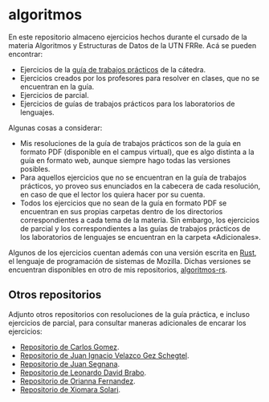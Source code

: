 # algoritmos
En este repositorio almaceno ejercicios hechos durante el cursado de la materia Algoritmos y Estructuras de Datos de la UTN FRRe. Acá se pueden encontrar:

* Ejercicios de la [guía de trabajos prácticos](https://aed-frre.github.io/) de la cátedra.
* Ejercicios creados por los profesores para resolver en clases, que no se encuentran en la guía.
* Ejercicios de parcial.
* Ejercicios de guías de trabajos prácticos para los laboratorios de lenguajes.

Algunas cosas a considerar:

* Mis resoluciones de la guía de trabajos prácticos son de la guía en formato PDF (disponible en el campus virtual), que es algo distinta a la guía en formato web, aunque siempre hago todas las versiones posibles.
* Para aquellos ejercicios que no se encuentran en la guía de trabajos prácticos, yo proveo sus enunciados en la cabecera de cada resolución, en caso de que el lector los quiera hacer por su cuenta.
* Todos los ejercicios que no sean de la guía en formato PDF se encuentran en sus propias carpetas dentro de los directorios correspondientes a cada tema de la materia. Sin embargo, los ejercicios de parcial y los correspondientes a las guías de trabajos prácticos de los laboratorios de lenguajes se encuentran en la carpeta «Adicionales».

Algunos de los ejercicios cuentan además con una versión escrita en [Rust](https://www.rust-lang.org/), el lenguaje de programación de sistemas de Mozilla. Dichas versiones se encuentran disponibles en otro de mis repositorios, [algoritmos-rs](https://github.com/foopsss/algoritmos-rs).

## Otros repositorios
Adjunto otros repositorios con resoluciones de la guía práctica, e incluso ejercicios de parcial, para consultar maneras adicionales de encarar los ejercicios:

* [Repositorio de Carlos Gomez](https://github.com/CarlosGomez2288/AED).
* [Repositorio de Juan Ignacio Velazco Gez Schegtel](https://github.com/Gez-Schegtel/Ejercicios-AED).
* [Repositorio de Juan Segnana](https://github.com/juansegnana/aed-ejercicios).
* [Repositorio de Leonardo David Brabo](https://github.com/LeonardoBrabo/Algoritmos_Resueltos).
* [Repositorio de Orianna Fernandez](https://github.com/OriannaF/Parcial_AyED_UTN).
* [Repositorio de Xiomara Solari](https://github.com/Xiomara-Solari/PARCIALES_AED).